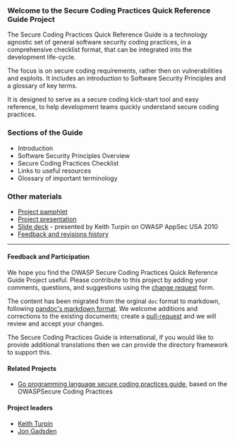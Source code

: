 ### Welcome to the Secure Coding Practices Quick Reference Guide Project

The Secure Coding Practices Quick Reference Guide is a technology agnostic set
of general software security coding practices, in a comprehensive checklist
format, that can be integrated into the development life-cycle.

The focus is on secure coding requirements, rather then on vulnerabilities and
exploits. It includes an introduction to Software Security Principles and a
glossary of key terms.

It is designed to serve as a secure coding kick-start tool and easy reference,
to help development teams quickly understand secure coding practices.

### Sections of the Guide

* Introduction
* Software Security Principles Overview
* Secure Coding Practices Checklist
* Links to useful resources
* Glossary of important terminology

### Other materials
* [Project pamphlet][flyer]
* [Project presentation][presentation]
* [Slide deck][deck] - presented by Keith Turpin on OWASP AppSec USA 2010
* [Feedback and revisions history][revisions]

-----

#### Feedback and Participation

We hope you find the OWASP Secure Coding Practices Quick Reference Guide Project
useful. Please contribute to this project by adding your comments, questions,
and suggestions using the [change request][change] form.

The content has been migrated from the orginal `doc` format to markdown,
following [pandoc's markdown format][pandoc-format].
We welcome additions and corrections to the existing documents;
create a [pull-request][] and we will review and accept your changes.

The Secure Coding Practices Guide is international,
if you would like to provide additional translations
then we can provide the directory framework to support this.

#### Related Projects

* [Go programming language secure coding practices guide][owaspgoscp], based on the OWASPSecure Coding Practices

#### Project leaders

* [Keith Turpin][keith]
* [Jon Gadsden][jon]

[keith]: mailto:Keith.Turpin@owasp.org
[jon]: mailto:jon.gadsden@owasp.org
[change]: https://github.com/OWASP/secure-coding-practices-quick-reference-guide/issues/new?assignees=&labels=enhancement&template=request.md&title=
[deck]: https://github.com/OWASP/secure-coding-practices-quick-reference-guide/blob/main/materials/Secure_Coding_Practices_Quick_Ref_5.ppt
[flyer]: https://github.com/OWASP/secure-coding-practices-quick-reference-guide/blob/main/materials/Flyer_Secure_Coding_Practices_Quick_Reference_Guide_V2.pdf
[pandoc-format]: https://garrettgman.github.io/rmarkdown/authoring_pandoc_markdown.html#pandoc_markdown
[presentation]: https://github.com/OWASP/secure-coding-practices-quick-reference-guide/blob/main/materials/Secure_Coding_Practices_Quick_Ref_6.ppt
[pull-request]: https://github.com/OWASP/secure-coding-practices-quick-reference-guide/issues/new?assignees=&labels=enhancement&template=request.md&title=
[revisions]: https://github.com/OWASP/secure-coding-practices-quick-reference-guide/blob/main/materials/SCP-QRG_Revisions_History.xls
[owaspgoscp]: https://owasp.org/www-project-go-secure-coding-practices-guide/

